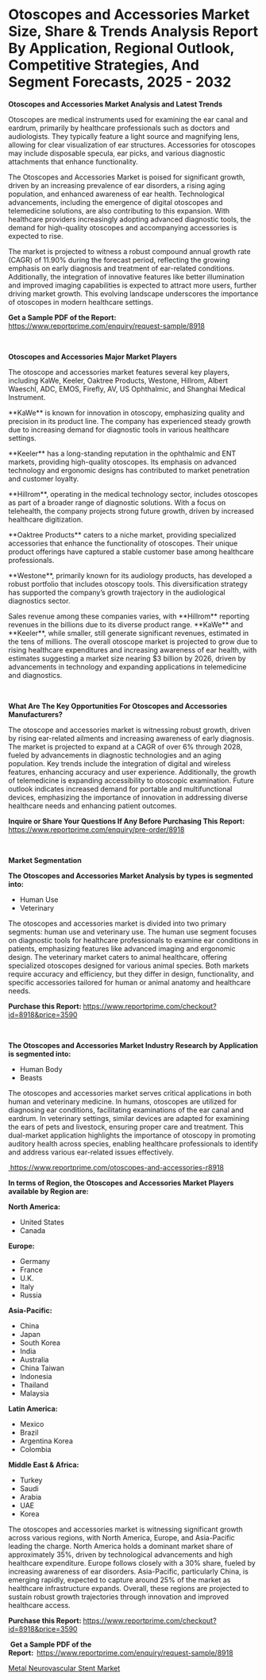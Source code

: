 <p><h1>Otoscopes and Accessories Market Size, Share & Trends Analysis Report By Application, Regional Outlook, Competitive Strategies, And Segment Forecasts, 2025 - 2032</h1></p><p><strong>Otoscopes and Accessories Market Analysis and Latest Trends</strong></p>
<p><p>Otoscopes are medical instruments used for examining the ear canal and eardrum, primarily by healthcare professionals such as doctors and audiologists. They typically feature a light source and magnifying lens, allowing for clear visualization of ear structures. Accessories for otoscopes may include disposable specula, ear picks, and various diagnostic attachments that enhance functionality.</p><p>The Otoscopes and Accessories Market is poised for significant growth, driven by an increasing prevalence of ear disorders, a rising aging population, and enhanced awareness of ear health. Technological advancements, including the emergence of digital otoscopes and telemedicine solutions, are also contributing to this expansion. With healthcare providers increasingly adopting advanced diagnostic tools, the demand for high-quality otoscopes and accompanying accessories is expected to rise.</p><p>The market is projected to witness a robust compound annual growth rate (CAGR) of 11.90% during the forecast period, reflecting the growing emphasis on early diagnosis and treatment of ear-related conditions. Additionally, the integration of innovative features like better illumination and improved imaging capabilities is expected to attract more users, further driving market growth. This evolving landscape underscores the importance of otoscopes in modern healthcare settings.</p></p>
<p><strong>Get a Sample PDF of the Report:&nbsp;</strong> <a href="https://www.reportprime.com/enquiry/request-sample/8918?utm_campaign=3585&utm_medium=2&utm_source=Github&utm_content=ia&utm_term=20032025&utm_id=otoscopes-and-accessories">https://www.reportprime.com/enquiry/request-sample/8918</a></p>
<p>&nbsp;</p>
<p><strong>Otoscopes and Accessories Major Market Players</strong></p>
<p><p>The otoscope and accessories market features several key players, including KaWe, Keeler, Oaktree Products, Westone, Hillrom, Albert Waeschl, ADC, EMOS, Firefly, AV, US Ophthalmic, and Shanghai Medical Instrument. </p><p>**KaWe** is known for innovation in otoscopy, emphasizing quality and precision in its product line. The company has experienced steady growth due to increasing demand for diagnostic tools in various healthcare settings. </p><p>**Keeler** has a long-standing reputation in the ophthalmic and ENT markets, providing high-quality otoscopes. Its emphasis on advanced technology and ergonomic designs has contributed to market penetration and customer loyalty.</p><p>**Hillrom**, operating in the medical technology sector, includes otoscopes as part of a broader range of diagnostic solutions. With a focus on telehealth, the company projects strong future growth, driven by increased healthcare digitization. </p><p>**Oaktree Products** caters to a niche market, providing specialized accessories that enhance the functionality of otoscopes. Their unique product offerings have captured a stable customer base among healthcare professionals.</p><p>**Westone**, primarily known for its audiology products, has developed a robust portfolio that includes otoscopy tools. This diversification strategy has supported the company’s growth trajectory in the audiological diagnostics sector.</p><p>Sales revenue among these companies varies, with **Hillrom** reporting revenues in the billions due to its diverse product range. **KaWe** and **Keeler**, while smaller, still generate significant revenues, estimated in the tens of millions. The overall otoscope market is projected to grow due to rising healthcare expenditures and increasing awareness of ear health, with estimates suggesting a market size nearing $3 billion by 2026, driven by advancements in technology and expanding applications in telemedicine and diagnostics.</p></p>
<p>&nbsp;</p>
<p><strong>What Are The Key Opportunities For Otoscopes and Accessories Manufacturers?</strong></p>
<p><p>The otoscope and accessories market is witnessing robust growth, driven by rising ear-related ailments and increasing awareness of early diagnosis. The market is projected to expand at a CAGR of over 6% through 2028, fueled by advancements in diagnostic technologies and an aging population. Key trends include the integration of digital and wireless features, enhancing accuracy and user experience. Additionally, the growth of telemedicine is expanding accessibility to otoscopic examination. Future outlook indicates increased demand for portable and multifunctional devices, emphasizing the importance of innovation in addressing diverse healthcare needs and enhancing patient outcomes.</p></p>
<p><strong>Inquire or Share Your Questions If Any Before Purchasing This Report:</strong> <a href="https://www.reportprime.com/enquiry/pre-order/8918?utm_campaign=3585&utm_medium=2&utm_source=Github&utm_content=ia&utm_term=20032025&utm_id=otoscopes-and-accessories">https://www.reportprime.com/enquiry/pre-order/8918</a></p>
<p>&nbsp;</p>
<p><strong>Market Segmentation</strong></p>
<p><strong>The Otoscopes and Accessories Market Analysis by types is segmented into:</strong></p>
<p><ul><li>Human Use</li><li>Veterinary</li></ul></p>
<p><p>The otoscopes and accessories market is divided into two primary segments: human use and veterinary use. The human use segment focuses on diagnostic tools for healthcare professionals to examine ear conditions in patients, emphasizing features like advanced imaging and ergonomic design. The veterinary market caters to animal healthcare, offering specialized otoscopes designed for various animal species. Both markets require accuracy and efficiency, but they differ in design, functionality, and specific accessories tailored for human or animal anatomy and healthcare needs.</p></p>
<p><strong>Purchase this Report:&nbsp;</strong><a href="https://www.reportprime.com/checkout?id=8918&price=3590&utm_campaign=3585&utm_medium=2&utm_source=Github&utm_content=ia&utm_term=20032025&utm_id=otoscopes-and-accessories">https://www.reportprime.com/checkout?id=8918&price=3590</a></p>
<p>&nbsp;</p>
<p><strong>The Otoscopes and Accessories Market Industry Research by Application is segmented into:</strong></p>
<p><ul><li>Human Body</li><li>Beasts</li></ul></p>
<p><p>The otoscopes and accessories market serves critical applications in both human and veterinary medicine. In humans, otoscopes are utilized for diagnosing ear conditions, facilitating examinations of the ear canal and eardrum. In veterinary settings, similar devices are adapted for examining the ears of pets and livestock, ensuring proper care and treatment. This dual-market application highlights the importance of otoscopy in promoting auditory health across species, enabling healthcare professionals to identify and address various ear-related issues effectively.</p></p>
<p><a href="https://www.reportprime.com/otoscopes-and-accessories-r8918?utm_campaign=3585&utm_medium=2&utm_source=Github&utm_content=ia&utm_term=20032025&utm_id=otoscopes-and-accessories">&nbsp;https://www.reportprime.com/otoscopes-and-accessories-r8918</a></p>
<p><strong>In terms of Region, the Otoscopes and Accessories Market Players available by Region are:</strong></p>
<p>
    <p> <strong> North America: </strong>
        <ul>
            <li>United States</li>
            <li>Canada</li>
        </ul>
        </p> 
    <p> <strong> Europe: </strong>
        <ul>
            <li>Germany</li>
            <li>France</li>
            <li>U.K.</li>
            <li>Italy</li>
            <li>Russia</li>
        </ul>
        </p> 
    <p> <strong> Asia-Pacific: </strong>
        <ul>
            <li>China</li>
            <li>Japan</li>
            <li>South Korea</li>
            <li>India</li>
            <li>Australia</li>
            <li>China Taiwan</li>
            <li>Indonesia</li>
            <li>Thailand</li>
            <li>Malaysia</li>
        </ul>
        </p> 
    <p> <strong> Latin America: </strong>
        <ul>
            <li>Mexico</li>
            <li>Brazil</li>
            <li>Argentina Korea</li>
            <li>Colombia</li>
        </ul>
        </p> 
    <p> <strong> Middle East & Africa: </strong>
        <ul>
            <li>Turkey</li>
            <li>Saudi</li>
            <li>Arabia</li>
            <li>UAE</li>
            <li>Korea</li>
        </ul>
    </p>
    </p>
<p><p>The otoscopes and accessories market is witnessing significant growth across various regions, with North America, Europe, and Asia-Pacific leading the charge. North America holds a dominant market share of approximately 35%, driven by technological advancements and high healthcare expenditure. Europe follows closely with a 30% share, fueled by increasing awareness of ear disorders. Asia-Pacific, particularly China, is emerging rapidly, expected to capture around 25% of the market as healthcare infrastructure expands. Overall, these regions are projected to sustain robust growth trajectories through innovation and improved healthcare access.</p></p>
<p><strong>Purchase this Report: </strong><a href="https://www.reportprime.com/checkout?id=8918&price=3590&utm_campaign=3585&utm_medium=2&utm_source=Github&utm_content=ia&utm_term=20032025&utm_id=otoscopes-and-accessories">https://www.reportprime.com/checkout?id=8918&price=3590</a></p>
<p>&nbsp;<strong>Get a Sample PDF of the Report:&nbsp;&nbsp;</strong><a href="https://www.reportprime.com/enquiry/request-sample/8918?utm_campaign=3585&utm_medium=2&utm_source=Github&utm_content=ia&utm_term=20032025&utm_id=otoscopes-and-accessories">https://www.reportprime.com/enquiry/request-sample/8918</a></p>
<p><strong></strong></p>
<p><p><a href="https://github.com/kryshaprilbb/Market-Research-Report-List-1/blob/main/metal-neurovascular-stent-market.md?utm_campaign=3585&utm_medium=2&utm_source=Github&utm_content=ia&utm_term=20032025&utm_id=otoscopes-and-accessories">Metal Neurovascular Stent Market</a></p></p>
